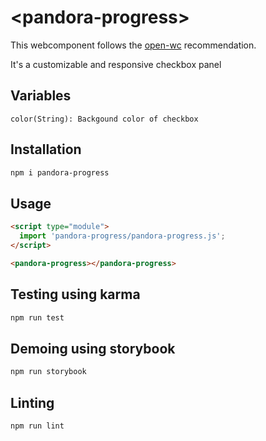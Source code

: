 # \<pandora-progress>

This webcomponent follows the [open-wc](https://github.com/open-wc/open-wc) recommendation.

It's a customizable and responsive checkbox panel

## Variables
    color(String): Backgound color of checkbox

## Installation
```bash
npm i pandora-progress
```

## Usage
```html
<script type="module">
  import 'pandora-progress/pandora-progress.js';
</script>

<pandora-progress></pandora-progress>
```

## Testing using karma
```bash
npm run test
```

## Demoing using storybook
```bash
npm run storybook
```

## Linting
```bash
npm run lint
```
